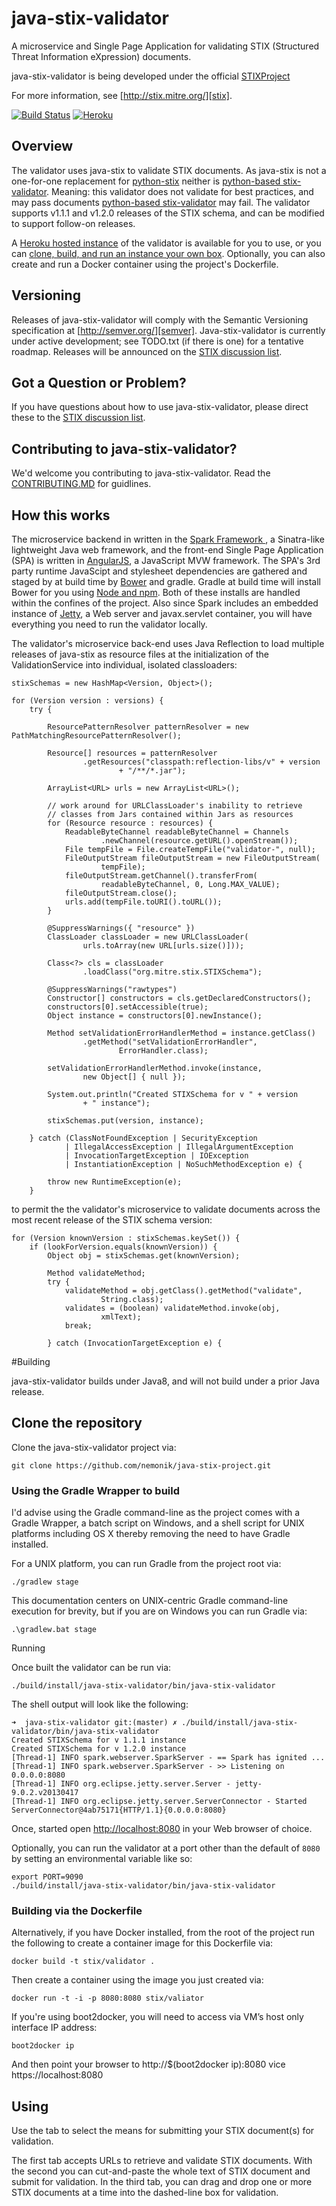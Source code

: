 # <a name="intro"></a>java-stix-validator

A microservice and Single Page Application for validating STIX (Structured Threat Information eXpression) 
documents.

java-stix-validator is being developed under the official [STIXProject][stix project]

For more information, see [http://stix.mitre.org/][stix].

[![Build Status](https://api.travis-ci.org/STIXProject/java-stix-validator.svg)](https://travis-ci.org/STIXProject/java-stix-validator) [![Heroku](https://heroku-deployment-badges.herokuapp.com/?app=agile-journey-9583&style=flat)](http://agile-journey-9583.herokuapp.com)

## <a name="overview"></a>Overview

The validator uses java-stix to validate STIX documents. As java-stix is not a one-for-one replacement 
for [python-stix][python-stix] neither is [python-based stix-validator][stix-validator].  Meaning: this 
validator does not validate for best practices, and may pass documents [python-based stix-validator][stix-validator] 
may fail. The validator supports v1.1.1 and v1.2.0 releases of the STIX schema, and can 
be modified to support follow-on releases.

A [Heroku hosted instance][heroku instance] of the validator is available for
you to use, or you can [clone, build, and run an instance your own box](#building).
Optionally, you can also create and run  a Docker container using the project's Dockerfile.

## <a name="versioning"></a>Versioning

Releases of java-stix-validator will comply with the Semantic Versioning specification 
at [http://semver.org/][semver]. Java-stix-validator is currently under active development; 
see TODO.txt (if there is one) for a tentative roadmap.  Releases will be announced on the [STIX 
discussion list][list]. 

## <a name="question"></a> Got a Question or Problem?
If you have questions about how to use java-stix-validator, please direct these to 
the [STIX discussion list][list].

## <a name="contribute"></a>Contributing to java-stix-validator?

We'd welcome you contributing to java-stix-validator. Read the [CONTRIBUTING.MD](CONTRIBUTING.MD) for guidlines.

## <a name="how-this-works"></a>How this works

The microservice backend in written in the [Spark Framework ][sparkjava], a Sinatra-like 
lightweight Java web framework, and the front-end Single Page Application (SPA) is written in 
[AngularJS][AngularJS], a JavaScript MVW framework.  The SPA's 3rd party runtime JavaScipt and 
stylesheet dependencies are gathered and staged by at build time by [Bower][bower] and gradle. 
Gradle at build time will install Bower for you using [Node and npm][node and npm].  Both of 
these installs are handled within the confines of the project. Also since Spark includes an 
embedded instance of [Jetty][Jetty], a Web server and javax.servlet container, you will have 
everything you need to run the validator locally.

The validator's microservice back-end uses Java Reflection to load multiple releases of 
java-stix as resource files at the initialization of the ValidationService into 
individual, isolated classloaders:

```
stixSchemas = new HashMap<Version, Object>();

for (Version version : versions) {
	try {

		ResourcePatternResolver patternResolver = new PathMatchingResourcePatternResolver();

		Resource[] resources = patternResolver
				.getResources("classpath:reflection-libs/v" + version
						+ "/**/*.jar");

		ArrayList<URL> urls = new ArrayList<URL>();

		// work around for URLClassLoader's inability to retrieve
		// classes from Jars contained within Jars as resources
		for (Resource resource : resources) {
			ReadableByteChannel readableByteChannel = Channels
					.newChannel(resource.getURL().openStream());
			File tempFile = File.createTempFile("validator-", null);
			FileOutputStream fileOutputStream = new FileOutputStream(
					tempFile);
			fileOutputStream.getChannel().transferFrom(
					readableByteChannel, 0, Long.MAX_VALUE);
			fileOutputStream.close();
			urls.add(tempFile.toURI().toURL());
		}

		@SuppressWarnings({ "resource" })
		ClassLoader classLoader = new URLClassLoader(
				urls.toArray(new URL[urls.size()]));

		Class<?> cls = classLoader
				.loadClass("org.mitre.stix.STIXSchema");

		@SuppressWarnings("rawtypes")
		Constructor[] constructors = cls.getDeclaredConstructors();
		constructors[0].setAccessible(true);
		Object instance = constructors[0].newInstance();

		Method setValidationErrorHandlerMethod = instance.getClass()
				.getMethod("setValidationErrorHandler",
						ErrorHandler.class);

		setValidationErrorHandlerMethod.invoke(instance,
				new Object[] { null });

		System.out.println("Created STIXSchema for v " + version
				+ " instance");

		stixSchemas.put(version, instance);

	} catch (ClassNotFoundException | SecurityException
			| IllegalAccessException | IllegalArgumentException
			| InvocationTargetException | IOException
			| InstantiationException | NoSuchMethodException e) {

		throw new RuntimeException(e);
	}
```

to permit the the validator's microservice to validate documents across the most 
recent release of the STIX schema version:

```
for (Version knownVersion : stixSchemas.keySet()) {
	if (lookForVersion.equals(knownVersion)) {
		Object obj = stixSchemas.get(knownVersion);

		Method validateMethod;
		try {
			validateMethod = obj.getClass().getMethod("validate",
					String.class);
			validates = (boolean) validateMethod.invoke(obj,
					xmlText);
			break;

		} catch (InvocationTargetException e) {

``` 

#<a name="building"></a>Building

java-stix-validator builds under Java8, and will not build under a 
prior Java release.

## <a name="cloning"></a>Clone the repository

Clone the java-stix-validator project via:

	git clone https://github.com/nemonik/java-stix-project.git

### <a name="gradle_wrapper"></a>Using the Gradle Wrapper to build

I'd advise using the Gradle command-line as the project comes with a Gradle 
Wrapper, a batch script on Windows, and a shell script for UNIX platforms 
including OS X thereby removing the need to have Gradle installed. 

For a UNIX platform, you can run Gradle from the project root via:

	./gradlew stage

This documentation centers on UNIX-centric Gradle command-line execution for 
brevity, but if you are on Windows you can run Gradle via:

	.\gradlew.bat stage

<a name="Running"></a>Running

Once built the validator can be run via:

	./build/install/java-stix-validator/bin/java-stix-validator

The shell output will look like the following:

	➜  java-stix-validator git:(master) ✗ ./build/install/java-stix-validator/bin/java-stix-validator
	Created STIXSchema for v 1.1.1 instance
	Created STIXSchema for v 1.2.0 instance
	[Thread-1] INFO spark.webserver.SparkServer - == Spark has ignited ...
	[Thread-1] INFO spark.webserver.SparkServer - >> Listening on 0.0.0.0:8080
	[Thread-1] INFO org.eclipse.jetty.server.Server - jetty-9.0.2.v20130417
	[Thread-1] INFO org.eclipse.jetty.server.ServerConnector - Started ServerConnector@4ab75171{HTTP/1.1}{0.0.0.0:8080}

Once, started open [http://localhost:8080][localhost] in your Web browser of choice.

Optionally, you can run the validator at a port other than the default of `8080`
by setting an environmental variable like so:

	export PORT=9090
	./build/install/java-stix-validator/bin/java-stix-validator

### <a name="building_via_docker"></a>Building via the Dockerfile

Alternatively, if you have Docker installed, from the root of the project run 
the following to create a container image for this Dockerfile via:

	docker build -t stix/validator .

Then create a container using the image you just created via:

	docker run -t -i -p 8080:8080 stix/valiator

If you're using boot2docker, you will need to access via VM’s host only interface IP 
address:

	boot2docker ip

And then point your browser to http://$(boot2docker ip):8080 vice https://localhost:8080

## <a name="using"></a>Using

Use the tab to select the means for submitting your STIX document(s) for validation.

The first tab accepts URLs to retrieve and validate STIX documents.  With the second 
you can cut-and-paste the whole text of STIX document and submit for validation.  In 
the third tab, you can drag and drop one or more STIX documents at a time into the 
dashed-line box for validation.

[heroku instance]:http://agile-journey-9583.herokuapp.com
[bower]: http://bower.io/
[node and npm]: https://nodejs.org/
[Jetty]: http://www.eclipse.org/jetty/
[AngularJS]: https://angularjs.org/
[sparkjava]: http://sparkjava.com/
[localhost]: http://localhost:8080
[python-stix]: https://github.com/STIXProject/python-stix
[stix-validator]: https://github.com/STIXProject/stix-validator
[list]: https://stix.mitre.org/community/registration.html
[stix project]: http://stixproject.github.io/
[stix]: http://stix.mitre.org/
[semver]: http://semver.org/
